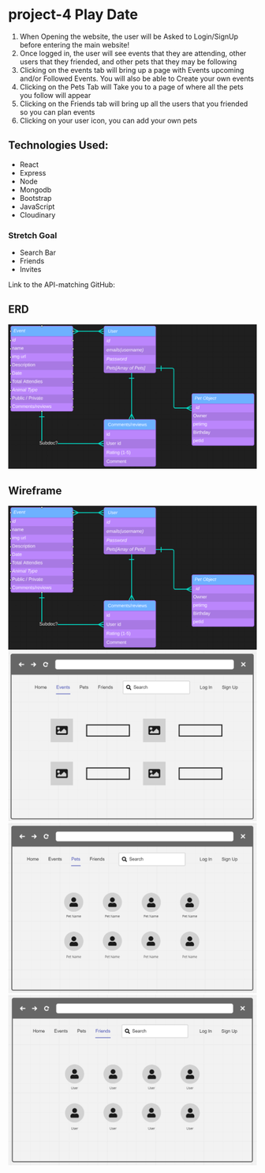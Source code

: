 # project-4 Play Date
1. When Opening the website, the user will be Asked to Login/SignUp before entering the main website!
2. Once logged in, the user will see events that they are attending, other users that they friended, and other pets that they may be following
3. Clicking on the events tab will bring up a page with Events upcoming and/or Followed Events. You will also be able to Create your own events
4. Clicking on the Pets Tab will Take you to a page of where all the pets you follow will appear
5. Clicking on the Friends tab will bring up all the users that you friended so you can plan events
6. Clicking on your user icon, you can add your own pets

## Technologies Used:
- React
- Express
- Node
- Mongodb
- Bootstrap
- JavaScript
- Cloudinary

### Stretch Goal
- Search Bar
- Friends
- Invites

Link to the API-matching GitHub: 

## ERD
![ERD](project-4-erd1.PNG)
## Wireframe
![Wireframe one](/img/project-4-erd1.PNG)
![Wireframe two](/img/project-4-wireframe2.PNG)
![Wireframe three](/img/project-4-wireframe3.PNG)
![Wireframe four](/img/project-4-wireframe4.PNG)